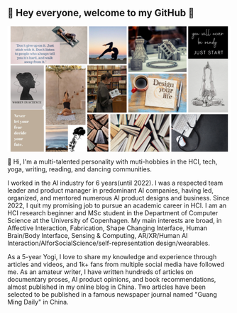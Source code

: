 ## 👋 Hey everyone, welcome to my GitHub 👋
<a href="URL_REDIRECT" target="blank"><img align="center" src="https://github.com/montaneH/MengtingHuang/blob/main/collage.png" height="" /></a>


👋 Hi, I'm a multi-talented personality with muti-hobbies in the HCI, tech, yoga, writing, reading, and dancing communities. 

I worked in the AI industry for 6 years(until 2022). I was a respected team leader and product manager in predominant AI companies, having led, organized, and mentored numerous AI product designs and business. Since 2022, I quit my promising job to pursue an academic career in HCI. I am an HCI research beginner and MSc student in the Department of Computer Science at the University of Copenhagen. My main interests are broad, in Affective Interaction, Fabrication, Shape Changing Interface, Human Brain/Body Interface,  Sensing \& Computing, AR/XR/Human AI Interaction/AIforSocialScience/self-representation design/wearables.

As a 5-year Yogi, I love to share my knowledge and experience through articles and videos, and 1k+ fans from multiple social media have followed me. As an amateur writer, I have written hundreds of articles on documentary proses, AI product opinions, and book recommendations, almost published in my online blog in China. Two articles have been selected to be published in a famous newspaper journal named "Guang Ming Daily" in China.
